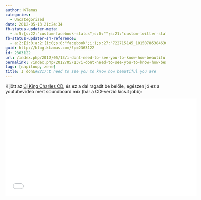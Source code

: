 ```yaml
---
author: KTamas
categories:
  - Uncategorized
date: 2012-05-13 21:24:34
fb-status-updater-meta:
  - a:5:{s:22:"custom-facebook-status";s:0:"";s:21:"custom-twitter-status";s:0:"";s:7:"fb-push";s:1:"1";s:7:"tw-push";s:1:"1";s:4:"push";s:1:"1";}
fb-status-updater-sn-reference:
  - a:2:{i:0;a:2:{i:0;s:8:"facebook";i:1;s:27:"722715145_10150785384630146";}i:1;a:2:{i:0;s:7:"twitter";i:1;s:19:"2.0175484209451E+17";}}
guid: http://blog.ktamas.com/?p=2363122
id: 2363122
url: /index.php/2012/05/13/i-dont-need-to-see-you-to-know-how-beautiful-you-are/
permalink: /index.php/2012/05/13/i-dont-need-to-see-you-to-know-how-beautiful-you-are/
tags: [napiloop, zene]
title: I don&#8217;t need to see you to know how beautiful you are
---
```


Kijött az [új King Charles CD](http://itunes.apple.com/gb/album/loveblood-deluxe-version/id514273535), és ez a dal ragadt be belőle, egészen jó ez a youtubevideó mert soundboard mix (bár a CD-verzió kicsit jobb):

</p>
<p><iframe src="//www.youtube.com/embed/F-8hvKh_Y4A" width="600" height="305" frameborder="0"></iframe></p>

